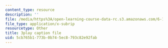 ```yaml
---
content_type: resource
description: ''
file: /media/https%3A/open-learning-course-data-rc.s3.amazonaws.com/6-172-performance-engineering-of-software-systems-fall-2018/5cb765b1773b0b745ec8793c82e92fab_bd-mavr5YlA.srt
file_type: application/x-subrip
resourcetype: Other
title: 3play caption file
uid: 5cb765b1-773b-0b74-5ec8-793c82e92fab
---
```

